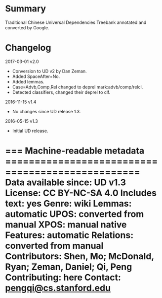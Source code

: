 # Summary

Traditional Chinese Universal Dependencies Treebank annotated and converted by
Google.


# Changelog

2017-03-01 v2.0
  * Conversion to UD v2 by Dan Zeman.
  * Added SpaceAfter=No.
  * Added lemmas.
  * Case=Advb,Comp,Rel changed to deprel mark:advb/comp/relcl.
  * Detected classifiers, changed their deprel to clf.

2016-11-15 v1.4
  * No changes since UD release 1.3.

2016-05-15 v1.3
  * Initial UD release.

=== Machine-readable metadata =================================================
Data available since: UD v1.3
License: CC BY-NC-SA 4.0
Includes text: yes
Genre: wiki
Lemmas: automatic
UPOS: converted from manual
XPOS: manual native
Features: automatic
Relations: converted from manual
Contributors: Shen, Mo; McDonald, Ryan; Zeman, Daniel; Qi, Peng
Contributing: here
Contact: pengqi@cs.stanford.edu
===============================================================================
